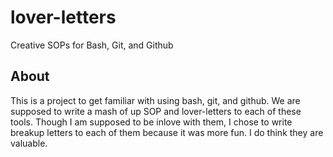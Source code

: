 # lover-letters
Creative SOPs for Bash, Git, and Github

## About
This is a project to get familiar with using bash, git, and github. We are supposed to write a mash of up SOP and lover-letters to each of these tools. Though I am supposed to be inlove with them, I chose to write breakup letters to each of them because it was more fun. I do think they are valuable.
